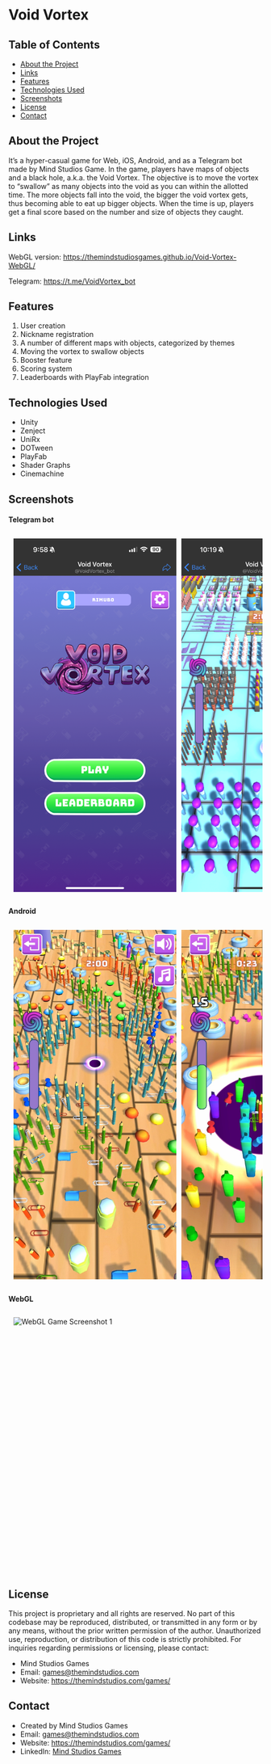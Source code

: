 # Void Vortex

## Table of Contents

- [About the Project](#about-the-project)
- [Links](#links)
- [Features](#features)
- [Technologies Used](#technologies-used)
- [Screenshots](#screenshots)
- [License](#license)
- [Contact](#contact)

## About the Project

It’s a hyper-casual game for Web, iOS, Android, and as a Telegram bot made by Mind Studios Game. In the game, players have maps of objects and a black hole, a.k.a. the Void Vortex. The objective is to move the vortex to “swallow” as many objects into the void as you can within the allotted time. The more objects fall into the void, the bigger the void vortex gets, thus becoming able to eat up bigger objects. When the time is up, players get a final score based on the number and size of objects they caught.

## Links

WebGL version: https://themindstudiosgames.github.io/Void-Vortex-WebGL/

Telegram: https://t.me/VoidVortex_bot

## Features

1. User creation
1. Nickname registration
1. A number of different maps with objects, categorized by themes
1. Moving the vortex to swallow objects
1. Booster feature
1. Scoring system
1. Leaderboards with PlayFab integration

## Technologies Used

* Unity
* Zenject
* UniRx
* DOTween
* PlayFab
* Shader Graphs
* Cinemachine

## Screenshots

#### Telegram bot
<div style="display: flex; overflow-x: auto; padding: 10px; white-space: nowrap;">
  <img src="Screenshots/IMG_2698.PNG" alt="Telegram Bot Main Screen" width="323px" height="700px" style="margin-right: 10px;"/>
  <img src="Screenshots/IMG_2711.PNG" alt="Telegram Bot Game Screenshot 1" width="323px" height="700px" style="margin-right: 10px;"/>
  <img src="Screenshots/IMG_2712.PNG" alt="Telegram Bot Game Screenshot 2" width="323px" height="700px" style="margin-right: 10px;"/>
  <img src="Screenshots/IMG_2713.PNG" alt="Telegram Bot Result Screen" width="323px" height="700px"/>
</div>

#### Android
<div style="display: flex; overflow-x: auto; padding: 10px; white-space: nowrap;">
  <img src="Screenshots/Android_1.jpg" alt="Android Game Screenshot 1" width="323px" height="692px" style="margin-right: 10px;"/>
  <img src="Screenshots/Android_2.jpg" alt="Android Game Screenshot 2" width="323px" height="692px"/>
</div>

#### WebGL
<div style="display: flex; overflow-x: auto; padding: 10px; white-space: nowrap;">
  <img src="Screenshots/WebGL_2.png" alt="WebGL Game Screenshot 1" width="864px" height="496px" style="margin-right: 10px;"/>
  <img src="Screenshots/WebGL_3.png" alt="WebGL Result Screen" width="864px" height="496px"/>
</div>

## License

This project is proprietary and all rights are reserved. No part of this codebase may be reproduced, distributed, or transmitted in any form or by any means, without the prior written permission of the author. Unauthorized use, reproduction, or distribution of this code is strictly prohibited.
For inquiries regarding permissions or licensing, please contact:
* Mind Studios Games
* Email: [games@themindstudios.com](mailto:games@themindstudios.com)
* Website: https://themindstudios.com/games/

## Contact

* Created by Mind Studios Games
* Email: [games@themindstudios.com](mailto:games@themindstudios.com)
* Website: https://themindstudios.com/games/
* LinkedIn: [Mind Studios Games](https://www.linkedin.com/company/mindstudiosgames/)
